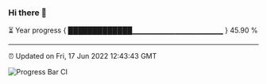 ### Hi there 👋

⏳ Year progress { █████████████▁▁▁▁▁▁▁▁▁▁▁▁▁▁▁▁▁ } 45.90 %

---

⏰ Updated on Fri, 17 Jun 2022 12:43:43 GMT

![Progress Bar CI](https://github.com/ZhaoGui/ZhaoGui/workflows/Progress%20Bar%20CI/badge.svg)

